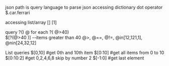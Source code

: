 json path is query language to parse json
accessing dictionary dot operator
$.car.ferrari

accessing list/array []
[1]

query
?()
@ for each
?( @>40)  
$[?(@>40 )]  --items greater than 40
@>, @==, @!=, @in[12,121,1], @nin[24,32,12]


List queries
$[0,10] #get 0th and 10th item
$[0:10] #get all items from 0 to 10
$[0:10:2] #get 0,2,4,6,8 skip by number 2
$[-1:0] #get last element

